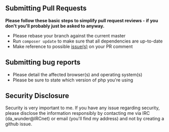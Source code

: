 ## Submitting Pull Requests

**Please follow these basic steps to simplify pull request reviews - if you don't you'll probably just be asked to anyway.**

* Please rebase your branch against the current master
* Run ```composer update``` to make sure that all dependencies are up-to-date
* Make reference to possible [issue(s)](https://github.com/tarlepp/symfony-backend/issues) on your PR comment

## Submitting bug reports
* Please detail the affected browser(s) and operating system(s)
* Please be sure to state which version of php you're using

## Security Disclosure
Security is very important to me. If you have any issue regarding security, please disclose the information responsibly 
by contacting me via IRC (da_wunder@IRCnet) or email (you'll find my address) and not by creating a github issue.
